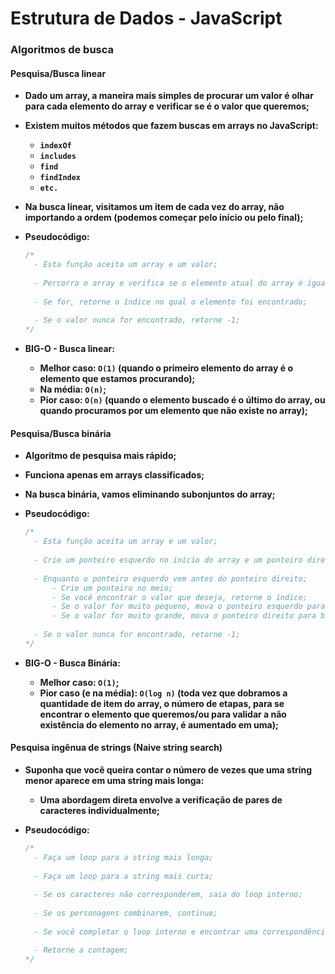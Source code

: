 # Estrutura de Dados - JavaScript



### Algoritmos de busca



#### Pesquisa/Busca linear

- **Dado um array, a maneira mais simples de procurar um valor é olhar para cada elemento do array e verificar se é o valor que queremos;**

- **Existem muitos métodos que fazem buscas em arrays no JavaScript:**

  - **`indexOf`**
  - **`includes`**
  - **`find`**
  - **`findIndex`**
  - **`etc.`**

- **Na busca linear, visitamos um item de cada vez do array, não importando a ordem (podemos começar pelo início ou pelo final);**

- **Pseudocódigo:**

  ```javascript
  /*
  	- Esta função aceita um array e um valor;
  	
  	- Percorra o array e verifica se o elemento atual do array é igual ao valor;
  	
  	- Se for, retorne o índice no qual o elemento foi encontrado;
  	
  	- Se o valor nunca for encontrado, retorne -1;
  */
  ```

- **BIG-O - Busca linear:**

  - **Melhor caso: `O(1)` (quando o primeiro elemento do array é o elemento que estamos procurando);**
  - **Na média: `O(n)`;**
  - **Pior caso: `O(n)` (quando o elemento buscado é o último do array, ou quando procuramos por um elemento que não existe no array);**



#### Pesquisa/Busca binária

- **Algoritmo de pesquisa mais rápido;**

- **Funciona apenas em arrays classificados;**

- **Na busca binária, vamos eliminando subonjuntos do array;**

- **Pseudocódigo:**

  ```javascript
  /*
  	- Esta função aceita um array e um valor;
  	
  	- Crie um ponteiro esquerdo no início do array e um ponteiro direito no final do array;
  	
  	- Enquanto o ponteiro esquerdo vem antes do ponteiro direito;
  		- Crie um ponteiro no meio;
  		- Se você encontrar o valor que deseja, retorne o índice;
  		- Se o valor for muito pequeno, mova o ponteiro esquerdo para cima;
  		- Se o valor for muito grande, mova o ponteiro direito para baixo;
  	
  	- Se o valor nunca for encontrado, retorne -1;
  */
  ```

- **BIG-O - Busca Binária:**

  - **Melhor caso: `O(1)`;**
  - **Pior caso (e na média): `O(log n)` (toda vez que dobramos a quantidade de item do array, o número de etapas, para se encontrar o elemento que queremos/ou para validar a não existência do elemento no array, é aumentado em uma);**



#### Pesquisa ingênua de strings (Naive string search)

- **Suponha que você queira contar o número de vezes que uma string menor aparece em uma string mais longa:**

  - **Uma abordagem direta envolve a verificação de pares de caracteres individualmente;**

- **Pseudocódigo:**

  ```javascript
  /*
  	- Faça um loop para a string mais longa;
  	
  	- Faça um loop para a string mais curta;
  	
  	- Se os caracteres não corresponderem, saia do loop interno;
  	
  	- Se os personagens combinarem, continue;
  	
  	- Se você completar o loop interno e encontrar uma correspondência, incremente a contagem de correspondências;
  
  	- Retorne a contagem;
  */
  ```

